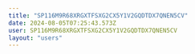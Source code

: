 ```yaml
---
title: "SP116M9R68XRGXTFSXG2CX5Y1V2GQDTDX7QNEN5CV"
date: 2024-08-05T07:25:43.573Z
user: SP116M9R68XRGXTFSXG2CX5Y1V2GQDTDX7QNEN5CV
layout: "users"
---
```

    